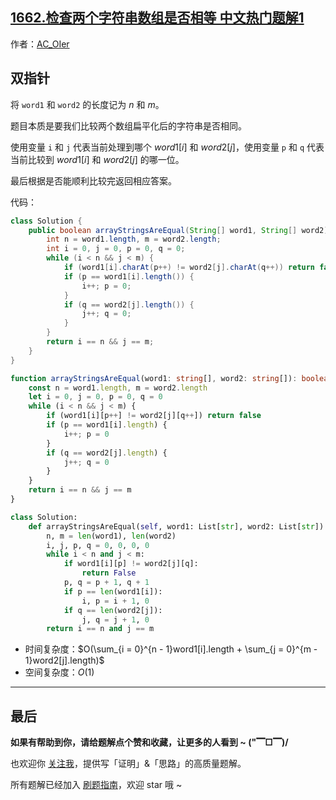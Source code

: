 ## [1662.检查两个字符串数组是否相等 中文热门题解1](https://leetcode.cn/problems/check-if-two-string-arrays-are-equivalent/solutions/100000/by-ac_oier-h0l6)

作者：[AC_OIer](https://leetcode.cn/u/AC_OIer)

## 双指针

将 `word1` 和 `word2` 的长度记为 $n$ 和 $m$。

题目本质是要我们比较两个数组扁平化后的字符串是否相同。

使用变量 `i` 和 `j` 代表当前处理到哪个 $word1[i]$ 和 $word2[j]$，使用变量 `p` 和 `q` 代表当前比较到 $word1[i]$ 和 $word2[j]$ 的哪一位。

最后根据是否能顺利比较完返回相应答案。

代码：
```Java []
class Solution {
    public boolean arrayStringsAreEqual(String[] word1, String[] word2) {
        int n = word1.length, m = word2.length;
        int i = 0, j = 0, p = 0, q = 0;
        while (i < n && j < m) {
            if (word1[i].charAt(p++) != word2[j].charAt(q++)) return false;
            if (p == word1[i].length()) {
                i++; p = 0;
            }
            if (q == word2[j].length()) {
                j++; q = 0;
            }
        }
        return i == n && j == m;
    }
}
```
```TypeScript []
function arrayStringsAreEqual(word1: string[], word2: string[]): boolean {
    const n = word1.length, m = word2.length
    let i = 0, j = 0, p = 0, q = 0
    while (i < n && j < m) {
        if (word1[i][p++] != word2[j][q++]) return false
        if (p == word1[i].length) {
            i++; p = 0
        }
        if (q == word2[j].length) {
            j++; q = 0
        }
    }
    return i == n && j == m
}
```
```Python []
class Solution:
    def arrayStringsAreEqual(self, word1: List[str], word2: List[str]) -> bool:
        n, m = len(word1), len(word2)
        i, j, p, q = 0, 0, 0, 0
        while i < n and j < m:
            if word1[i][p] != word2[j][q]:
                return False
            p, q = p + 1, q + 1
            if p == len(word1[i]):
                i, p = i + 1, 0
            if q == len(word2[j]):
                j, q = j + 1, 0
        return i == n and j == m
```
* 时间复杂度：$O(\sum_{i = 0}^{n - 1}word1[i].length + \sum_{j = 0}^{m - 1}word2[j].length)$
* 空间复杂度：$O(1)$


---

## 最后

**如果有帮助到你，请给题解点个赞和收藏，让更多的人看到 ~ ("▔□▔)/**

也欢迎你 [关注我](https://acoier.com/oimg/gzh-qrcode.webp)，提供写「证明」&「思路」的高质量题解。

所有题解已经加入 [刷题指南](https://github.com/SharingSource/LogicStack-LeetCode/wiki)，欢迎 star 哦 ~